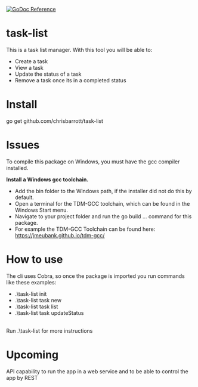 [![GoDoc Reference](https://godoc.org/github.com/mattn/go-sqlite3?status.svg)](http://godoc.org/github.com/mattn/go-sqlite3)

# task-list
This is a task list manager. With this tool you will be able to:
- Create a task
- View a task
- Update the status of a task
- Remove a task once its in a completed status

# Install
go get github.com/chrisbarrott/task-list

# Issues
To compile this package on Windows, you must have the gcc compiler installed.

<b>Install a Windows gcc toolchain. </b><br>
- Add the bin folder to the Windows path, if the installer did not do this by default.<br>
- Open a terminal for the TDM-GCC toolchain, which can be found in the Windows Start menu.<br>
- Navigate to your project folder and run the go build ... command for this package.<br>
- For example the TDM-GCC Toolchain can be found here: https://jmeubank.github.io/tdm-gcc/<br>

# How to use
The cli uses Cobra, so once the package is imported you run commands like these examples:
- .\task-list init
- .\task-list task new
- .\task-list task list
- .\task-list task updateStatus

<br>
 Run .\task-list for more instructions
 
 # Upcoming
 API capability to run the app in a web service and to be able to control the app by REST
